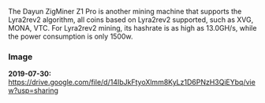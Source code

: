 The Dayun ZigMiner Z1 Pro is another mining machine that supports the Lyra2rev2 algorithm, all coins based on Lyra2rev2  supported, such as XVG, MONA, VTC. For Lyra2rev2 mining, its hashrate is as high as 13.0GH/s, while the power consumption is only 1500w.


<h3>Image</h3>

<b>2019-07-30:</b> https://drive.google.com/file/d/14IbJkFtyoXlmm8KyLz1D6PNzH3QiEYbq/view?usp=sharing
